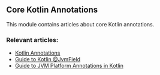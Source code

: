 ## Core Kotlin Annotations

This module contains articles about core Kotlin annotations.

### Relevant articles:
- [Kotlin Annotations](https://www.baeldung.com/kotlin/kotlin-annotations)
- [Guide to Kotlin @JvmField](https://www.baeldung.com/kotlin/kotlin-jvm-field-annotation)
- [Guide to JVM Platform Annotations in Kotlin](https://www.baeldung.com/kotlin/kotlin-jvm-annotations)
